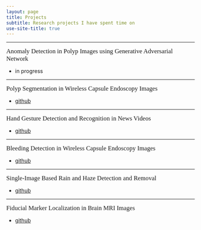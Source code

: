 ```yaml
---
layout: page
title: Projects
subtitle: Research projects I have spent time on 
use-site-title: true
---
```


---
<span style="font-family:Papyrus; font-size:1.2em;">Anomaly Detection in Polyp Images using Generative Adversarial Network</span>
* in progress

---

<span style="font-family:Papyrus; font-size:1.2em;">Polyp Segmentation in Wireless Capsule Endoscopy Images</span>
* [github](https://github.com/abhinav-2912/Polyp-Segmentation)

---

<span style="font-family:Papyrus; font-size:1.2em;">Hand Gesture Detection and Recognition in News Videos</span>
* [github](https://github.com/abhinav-2912/Gesture-Detection)

---

<span style="font-family:Papyrus; font-size:1.2em;">Bleeding Detection in Wireless Capsule Endoscopy Images</span>
* [github](https://github.com/abhinav-2912/Bleeding-Detection)

---

<span style="font-family:Papyrus; font-size:1.2em;">Single-Image Based Rain and Haze Detection and Removal</span>
* [github](https://github.com/abhinav-2912/Rain-Haze-Removal)

---

<span style="font-family:Papyrus; font-size:1.2em;">Fiducial Marker Localization in Brain MRI Images</span>
- [github](https://github.com/abhinav-2912/Fiducial-Localization)
